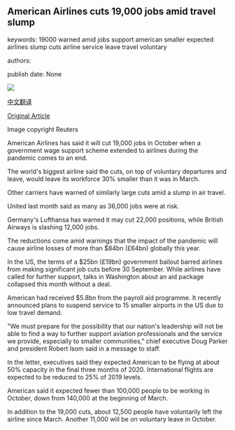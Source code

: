 ## American Airlines cuts 19,000 jobs amid travel slump

keywords: 19000 warned amid jobs support american smaller expected airlines slump cuts airline service leave travel voluntary

authors: 

publish date: None

![](https://ichef.bbci.co.uk/news/1024/branded_news/E65A/production/_114107985_hi062973130.jpg)

[中文翻译](American%20Airlines%20cuts%2019%2C000%20jobs%20amid%20travel%20slump_zh.md)

[Original Article](https://www.bbc.com/news/business-53910936)

Image copyright Reuters

American Airlines has said it will cut 19,000 jobs in October when a government wage support scheme extended to airlines during the pandemic comes to an end.

The world's biggest airline said the cuts, on top of voluntary departures and leave, would leave its workforce 30% smaller than it was in March.

Other carriers have warned of similarly large cuts amid a slump in air travel.

United last month said as many as 36,000 jobs were at risk.

Germany's Lufthansa has warned it may cut 22,000 positions, while British Airways is slashing 12,000 jobs.

The reductions come amid warnings that the impact of the pandemic will cause airline losses of more than $84bn (£64bn) globally this year.

In the US, the terms of a $25bn (£19bn) government bailout barred airlines from making significant job cuts before 30 September. While airlines have called for further support, talks in Washington about an aid package collapsed this month without a deal.

American had received $5.8bn from the payroll aid programme. It recently announced plans to suspend service to 15 smaller airports in the US due to low travel demand.

"We must prepare for the possibility that our nation's leadership will not be able to find a way to further support aviation professionals and the service we provide, especially to smaller communities," chief executive Doug Parker and president Robert Isom said in a message to staff.

In the letter, executives said they expected American to be flying at about 50% capacity in the final three months of 2020. International flights are expected to be reduced to 25% of 2019 levels.

American said it expected fewer than 100,000 people to be working in October, down from 140,000 at the beginning of March.

In addition to the 19,000 cuts, about 12,500 people have voluntarily left the airline since March. Another 11,000 will be on voluntary leave in October.
